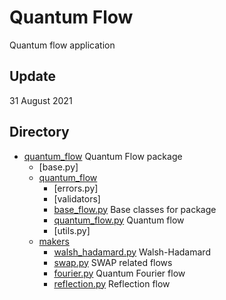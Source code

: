 # Quantum Flow

Quantum flow application


## Update 
31 August 2021


## Directory

* [quantum_flow](./quantum_flow) Quantum Flow package
  * [base.py]
  * [quantum_flow](./quantum_flow/quantum_flow/)
    * [errors.py]
    * [validators]
    * [base_flow.py](./quantum_flow/base.py) Base classes for package
    * [quantum_flow.py](./quantum_flow/quantum_flow.py) Quantum flow
    * [utils.py]
  * [makers](./quantum_flow/makers/)
    * [walsh_hadamard.py](./quantum_flow/makers/walsh_hadamard.py) Walsh-Hadamard
    * [swap.py](./quantum_flow/makers/swap.py) SWAP related flows
    * [fourier.py](./quantum_flow/makers/fourier.py) Quantum Fourier flow
    * [reflection.py](./quantum_flow/makers/reflection.py) Reflection flow